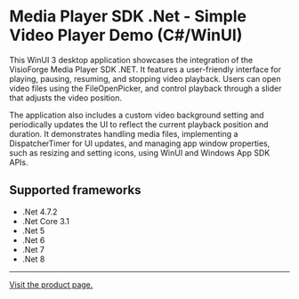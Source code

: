 ﻿# Media Player SDK .Net - Simple Video Player Demo (C#/WinUI)

This WinUI 3 desktop application showcases the integration of the VisioForge Media Player SDK .NET. It features a user-friendly interface for playing, pausing, resuming, and stopping video playback. Users can open video files using the FileOpenPicker, and control playback through a slider that adjusts the video position.

The application also includes a custom video background setting and periodically updates the UI to reflect the current playback position and duration. It demonstrates handling media files, implementing a DispatcherTimer for UI updates, and managing app window properties, such as resizing and setting icons, using WinUI and Windows App SDK APIs.

## Supported frameworks

* .Net 4.7.2
* .Net Core 3.1
* .Net 5
* .Net 6
* .Net 7
* .Net 8

---

[Visit the product page.](https://www.visioforge.com/media-player-sdk-net)
